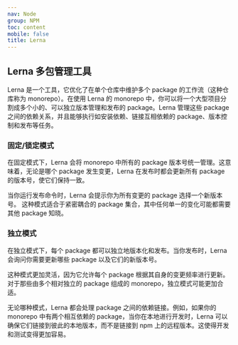 ```yaml
---
nav: Node
group: NPM
toc: content
mobile: false
title: Lerna
---
```


## Lerna 多包管理工具

Lerna 是一个工具，它优化了在单个仓库中维护多个 package 的工作流（这种仓库称为 monorepo）。在使用 Lerna 的 monorepo 中，你可以将一个大型项目分割成多个小的、可以独立版本管理和发布的 package。Lerna 管理这些 package 之间的依赖关系，并且能够执行如安装依赖、链接互相依赖的 package、版本控制和发布等任务。

### 固定/锁定模式

在固定模式下，Lerna 会将 monorepo 中所有的 package 版本号统一管理。这意味着，无论是哪个 package 发生变更，Lerna 在发布时都会更新所有 package 的版本号，使它们保持一致。

当你运行发布命令时，Lerna 会提示你为所有变更的 package 选择一个新版本号。
这种模式适合于紧密耦合的 package 集合，其中任何单一的变化可能都需要其他 package 知晓。

### 独立模式

在独立模式下，每个 package 都可以独立地版本化和发布。当你发布时，Lerna 会询问你需要更新哪些 package 以及它们的新版本号。

这种模式更加灵活，因为它允许每个 package 根据其自身的变更频率进行更新。
对于那些由多个相对独立的 package 组成的 monorepo，独立模式可能更加合适。

无论哪种模式，Lerna 都会处理 package 之间的依赖链接。例如，如果你的 monorepo 中有两个相互依赖的 package，当你在本地进行开发时，Lerna 可以确保它们链接到彼此的本地版本，而不是链接到 npm 上的远程版本。这使得开发和测试变得更加容易。
